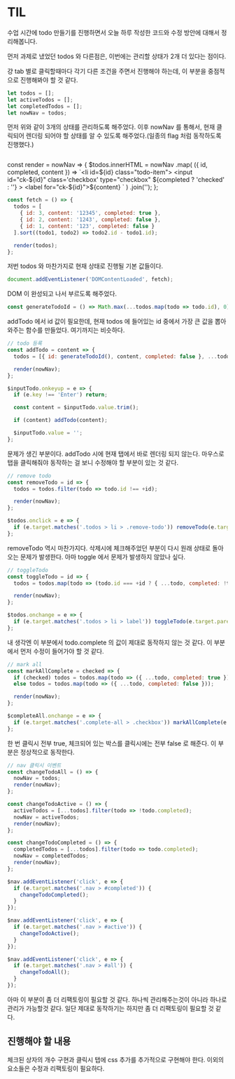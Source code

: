 # TIL

수업 시간에 todo 만들기를 진행하면서 오늘 하루 작성한 코드와 수정 방안에 대해서 정리해봅니다.

먼저 과제로 냈었던 todos 와 다른점은, 이번에는 관리할 상태가 2개 더 있다는 점이다.

걍 tab 별로 클릭할때마다 각기 다른 조건을 주면서 진행해야 하는데, 이 부분을 중점적으로 진행해봐야 할 것 같다.
```javascript
let todos = [];
let activeTodos = [];
let completedTodos = [];
let nowNav = todos;
```

먼저 위와 같이 3개의 상태를 관리하도록 해주었다. 이후 nowNav 를 통해서, 현재 클릭되어 렌더링 되어야 할 상태를 알 수 있도록 해주었다.(일종의 flag 처럼 동작하도록 진행했다.)
```javascript

```
const render = nowNav => {
  $todos.innerHTML = nowNav
    .map(
      ({ id, completed, content }) =>
        `<li id=${id} class="todo-item">
          <input id="ck-${id}" class='checkbox' type="checkbox" ${completed ? 'checked' : ''} >
          <label for="ck-${id}">${content}</label>
          <i class="remove-todo far fa-times-circle"></i>
          </li>`
    )
    .join('');
};

```javascript
const fetch = () => {
  todos = [
    { id: 3, content: '12345', completed: true },
    { id: 2, content: '1243', completed: false },
    { id: 1, content: '123', completed: false }
  ].sort((todo1, todo2) => todo2.id - todo1.id);

  render(todos);
};
```

저번 todos 와 마찬가지로 현재 상태로 진행될 기본 값들이다.


```javascript
document.addEventListener('DOMContentLoaded', fetch);
```

DOM 이 완성되고 나서 부르도록 해주었다.

```javascript
const generateTodoId = () => Math.max(...todos.map(todo => todo.id), 0) + 1;
```

addTodo 에서 id 값이 필요한데, 현재 todos 에 들어있는 id 중에서 가장 큰 값을 뽑아와주는 함수를 만들었다. 여기까지는 비슷하다.


```javascript
// todo 등록
const addTodo = content => {
  todos = [{ id: generateTodoId(), content, completed: false }, ...todos];

  render(nowNav);
};

$inputTodo.onkeyup = e => {
  if (e.key !== 'Enter') return;

  const content = $inputTodo.value.trim();

  if (content) addTodo(content);

  $inputTodo.value = '';
};
```

문제가 생긴 부분이다. addTodo 시에 현재 탭에서 바로 렌더링 되지 않는다. 마우스로 탭을 클릭해줘야 동작하는 걸 보니 수정해야 할 부분이 있는 것 같다.

```javascript
// remove todo
const removeTodo = id => {
  todos = todos.filter(todo => todo.id !== +id);

  render(nowNav);
};

$todos.onclick = e => {
  if (e.target.matches('.todos > li > .remove-todo')) removeTodo(e.target.parentNode.id);
};
```

removeTodo 역시 마찬가지다. 삭제시에 체크해주었던 부분이 다시 원래 상태로 돌아오는 문제가 발생한다. 아마 toggle 에서 문제가 발생하지 않았나 싶다.

```javascript
// toggleTodo
const toggleTodo = id => {
  todos = todos.map(todo => (todo.id === +id ? { ...todo, completed: !todo.completed } : todo));

  render(nowNav);
};

$todos.onchange = e => {
  if (e.target.matches('.todos > li > label')) toggleTodo(e.target.parentNode.id);
};
```

내 생각엔 이 부분에서 todo.complete 의 값이 제대로 동작하지 않는 것 같다. 이 부분에서 먼저 수정이 들어가야 할 것 같다.

```javascript
// mark all
const markAllComplete = checked => {
  if (checked) todos = todos.map(todo => ({ ...todo, completed: true }));
  else todos = todos.map(todo => ({ ...todo, completed: false }));

  render(nowNav);
};

$completeAll.onchange = e => {
  if (e.target.matches('.complete-all > .checkbox')) markAllComplete(e.target.checked);
};
```

한 번 클릭시 전부 true, 체크되어 있는 박스를 클릭시에는 전부 false 로 해준다. 이 부분은 정상적으로 동작한다.

```javascript
// nav 클릭시 이벤트
const changeTodoAll = () => {
  nowNav = todos;
  render(nowNav);
};

const changeTodoActive = () => {
  activeTodos = [...todos].filter(todo => !todo.completed);
  nowNav = activeTodos;
  render(nowNav);
};

const changeTodoCompleted = () => {
  completedTodos = [...todos].filter(todo => todo.completed);
  nowNav = completedTodos;
  render(nowNav);
};

$nav.addEventListener('click', e => {
  if (e.target.matches('.nav > #completed')) {
    changeTodoCompleted();
  }
});

$nav.addEventListener('click', e => {
  if (e.target.matches('.nav > #active')) {
    changeTodoActive();
  }
});

$nav.addEventListener('click', e => {
  if (e.target.matches('.nav > #all')) {
    changeTodoAll();
  }
});
```

아마 이 부분이 좀 더 리팩토링이 필요할 것 같다. 하나씩 관리해주는것이 아니라 하나로 관리가 가능할것 같다. 일단 제대로 동작하기는 하지만 좀 더 리팩토링이 필요할 것 같다.

## 진행해야 할 내용

체크된 상자의 개수 구현과 클릭시 탭에 css 추가를 추가적으로 구현해야 한다. 이외의 요소들은 수정과 리팩토링이 필요하다. 